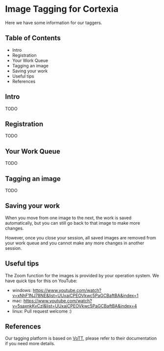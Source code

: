 # Image Tagging for Cortexia

Here we have some information for our taggers.

## Table of Contents

- Intro
- Registration
- Your Work Queue
- Tagging an image
- Saving your work
- Useful tips
- References

## Intro

TODO

## Registration

TODO

## Your Work Queue

TODO

## Tagging an image

TODO

## Saving your work

When you move from one image to the next, the work is saved automatically, but you can still go back to that image to make more changes. 

However, once you close your session, all saved images are removed from your work queue and you cannot make any more changes in another session.

## Useful tips

The Zoom function for the images is provided by your operation system. We have quick tips for this on YouTube: 

- windows: https://www.youtube.com/watch?v=xNhF1NJ78NE&list=UUxajCPEOVkwc5PaGCBaftBA&index=1
- mac: https://www.youtube.com/watch?v=5saxnkKvCzI&list=UUxajCPEOVkwc5PaGCBaftBA&index=4
- linux: Pull request welcome :) 

## References

Our tagging platform is based on [VoTT](https://github.com/microsoft/VoTT), please refer to their documentation if you need more details.


